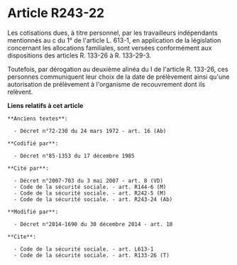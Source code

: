 # Article R243-22

Les cotisations dues, à titre personnel, par les travailleurs indépendants mentionnés au c du 1° de l'article L. 613-1, en
application de la législation concernant les allocations familiales, sont versées conformément aux dispositions des articles
R. 133-26 à R. 133-29-3.

Toutefois, par dérogation au deuxième alinéa du I de l'article R. 133-26, ces personnes communiquent leur choix de la date de
prélèvement ainsi qu'une autorisation de prélèvement à l'organisme de recouvrement dont ils relèvent.

**Liens relatifs à cet article**

	**Anciens textes**:

	  - Décret n°72-230 du 24 mars 1972 - art. 16 (Ab)

	**Codifié par**:

	  - Décret n°85-1353 du 17 décembre 1985

	**Cité par**:

	  - Décret n°2007-703 du 3 mai 2007 - art. 8 (VD)
	  - Code de la sécurité sociale. - art. R144-6 (M)
	  - Code de la sécurité sociale. - art. R242-5 (M)
	  - Code de la sécurité sociale. - art. R243-24 (Ab)

	**Modifié par**:

	  - Décret n°2014-1690 du 30 décembre 2014 - art. 10

	**Cite**:

	  - Code de la sécurité sociale. - art. L613-1
	  - Code de la sécurité sociale. - art. R133-26 (T)
